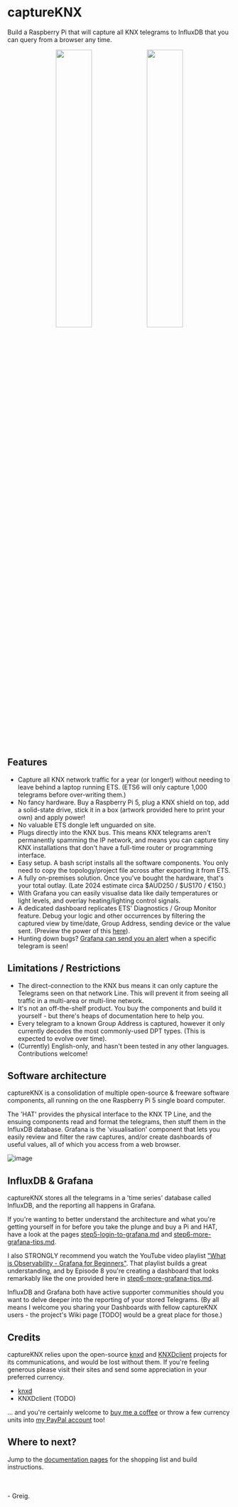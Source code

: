 # captureKNX
Build a Raspberry Pi that will capture all KNX telegrams to InfluxDB that you can query from a browser any time.

<p align="middle">
   <img src="https://github.com/user-attachments/assets/11fb26ad-9873-4128-9f06-c18ef4ceca79" width="40%">
   <img src="https://github.com/user-attachments/assets/4e9b8f70-2fc2-4b0b-b88b-9a16e99a4797" width="40%">
</p>

## Features

- Capture all KNX network traffic for a year (or longer!) without needing to leave behind a laptop running ETS. (ETS6 will only capture 1,000 telegrams before over-writing them.)
- No fancy hardware. Buy a Raspberry Pi 5, plug a KNX shield on top, add a solid-state drive, stick it in a box (artwork provided here to print your own) and apply power!
- No valuable ETS dongle left unguarded on site.
- Plugs directly into the KNX bus. This means KNX telegrams aren't permanently spamming the IP network, and means you can capture tiny KNX installations that don't have a full-time router or programming interface.
- Easy setup. A bash script installs all the software components. You only need to copy the topology/project file across after exporting it from ETS.
- A fully on-premises solution. Once you've bought the hardware, that's your total outlay. (Late 2024 estimate circa $AUD250 / $US170 / €150.)
- With Grafana you can easily visualise data like daily temperatures or light levels, and overlay heating/lighting control signals.
- A dedicated dashboard replicates ETS' Diagnostics / Group Monitor feature. Debug your logic and other occurrences by filtering the captured view by time/date, Group Address, sending device or the value sent. (Preview the power of this [here](/docs/step5-login-to-grafana.md#demo)).
- Hunting down bugs? [Grafana can send you an alert](/docs/advanced-applications.md#setup-grafana-alerting) when a specific telegram is seen!

## Limitations / Restrictions

- The direct-connection to the KNX bus means it can only capture the Telegrams seen on that network Line. This will prevent it from seeing all traffic in a multi-area or multi-line network.
- It's not an off-the-shelf product. You buy the components and build it yourself - but there's heaps of documentation here to help you.
- Every telegram to a known Group Address is captured, however it only currently decodes the most commonly-used DPT types. (This is expected to evolve over time).
- (Currently) English-only, and hasn't been tested in any other languages. Contributions welcome!

## Software architecture

captureKNX is a consolidation of multiple open-source & freeware software components, all running on the one Raspberry Pi 5 single board computer.

The 'HAT' provides the physical interface to the KNX TP Line, and the ensuing components read and format the telegrams, then stuff them in the InfluxDB database. Grafana is the 'visualisation' component that lets you easily review and filter the raw captures, and/or create dashboards of useful values, all of which you access from a web browser.

![image](https://github.com/user-attachments/assets/a4ba8e35-8c87-4f54-a2df-e4ff7d9a9aaa)

## InfluxDB & Grafana

captureKNX stores all the telegrams in a 'time series' database called InfluxDB, and the reporting all happens in Grafana.

If you're wanting to better understand the architecture and what you're getting yourself in for before you take the plunge and buy a Pi and HAT, have a look at the pages [step5-login-to-grafana.md](step5-login-to-grafana.md) and [step6-more-grafana-tips.md](step6-more-grafana-tips.md).

I also STRONGLY recommend you watch the YouTube video playlist ["What is Observability - Grafana for Beginners"](https://youtube.com/playlist?list=PLDGkOdUX1Ujo27m6qiTPPCpFHVfyKq9jT&si=q5BIC9lkn3LJmBc6). That playlist builds a great understanding, and by Episode 8 you're creating a dashboard that looks remarkably like the one provided here in [step6-more-grafana-tips.md](step6-more-grafana-tips.md).

InfluxDB and Grafana both have active supporter communities should you want to delve deeper into the reporting of your stored Telegrams. (By all means I welcome you sharing your Dashboards with fellow captureKNX users - the project's Wiki page [TODO] would be a great place for those.)

## Credits

captureKNX relies upon the open-source [knxd](https://github.com/knxd/knxd) and [KNXDclient](https://github.com/mhthies/knxdclient) projects for its communications, and would be lost without them. If you're feeling generous please visit their sites and send some appreciation in your preferred currency.

- [knxd](https://github.com/knxd/knxd#compensation--personal-statement)
- KNXDclient (TODO)

... and you're certainly welcome to [buy me a coffee](https://buymeacoffee.com/greiginsydney) or throw a few currency units into [my PayPal account](https://www.paypal.com/paypalme/greiginsydney/) too!

## Where to next?

Jump to the [documentation pages](https://github.com/greiginsydney/captureKNX/tree/main/docs) for the shopping list and build instructions.

<br><br>
\- Greig.
